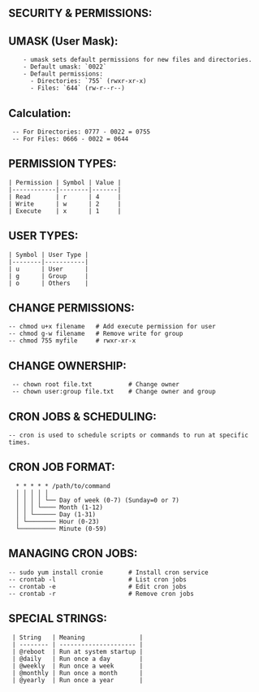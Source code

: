  SECURITY & PERMISSIONS:
 -----------------------


UMASK (User Mask):
-----------------

        - umask sets default permissions for new files and directories.
        - Default umask: `0022`
        - Default permissions:  
          - Directories: `755` (rwxr-xr-x)  
          - Files: `644` (rw-r--r--)  

Calculation:
------------

     -- For Directories: 0777 - 0022 = 0755
     -- For Files: 0666 - 0022 = 0644



 PERMISSION TYPES:
 -----------------

    | Permission | Symbol | Value |
    |------------|--------|-------|
    | Read       | r      | 4     |
    | Write      | w      | 2     |
    | Execute    | x      | 1     |


 USER TYPES:
 ----------

    | Symbol | User Type |
    |--------|-----------|
    | u      | User      |
    | g      | Group     |
    | o      | Others    |


 CHANGE PERMISSIONS:
 -------------------


    -- chmod u+x filename   # Add execute permission for user
    -- chmod g-w filename   # Remove write for group
    -- chmod 755 myfile     # rwxr-xr-x

CHANGE OWNERSHIP:
-----------------

     -- chown root file.txt          # Change owner
     -- chown user:group file.txt    # Change owner and group


CRON JOBS & SCHEDULING:
-----------------------

    -- cron is used to schedule scripts or commands to run at specific times.

CRON JOB FORMAT:
----------------

      * * * * * /path/to/command
      │ │ │ │ │
      │ │ │ │ └── Day of week (0-7) (Sunday=0 or 7)
      │ │ │ └──── Month (1-12)
      │ │ └────── Day (1-31)
      │ └──────── Hour (0-23)
      └────────── Minute (0-59)

MANAGING CRON JOBS:
-------------------

    -- sudo yum install cronie       # Install cron service
    -- crontab -l                    # List cron jobs
    -- crontab -e                    # Edit cron jobs
    -- crontab -r                    # Remove cron jobs

SPECIAL STRINGS:
-----------------

     | String   | Meaning               |
     | -------- | --------------------- |
     | @reboot  | Run at system startup |
     | @daily   | Run once a day        |
     | @weekly  | Run once a week       |
     | @monthly | Run once a month      |
     | @yearly  | Run once a year       |





